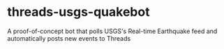 # threads-usgs-quakebot
A proof-of-concept bot that polls USGS's Real-time Earthquake feed and automatically posts new events to Threads
